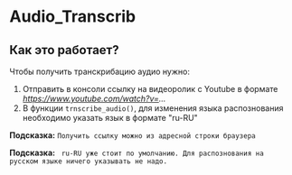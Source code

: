 # Audio_Transcrib

## Как это работает?
Чтобы получить транскрибацию аудио нужно:

  1. Отправить в консоли ссылку на видеоролик с Youtube в формате *https://www.youtube.com/watch?v=...* 
  2. В функции `trnscribe_audio()`, для изменения языка распознования необходимо указать язык в формате "ru-RU"

**Подсказка:** 
``` Получить ссылку можно из адресной строки браузера ```

**Подсказка:**
``` ru-RU уже стоит по умолчанию. Для распознования на русском языке ничего указывать не надо.```


